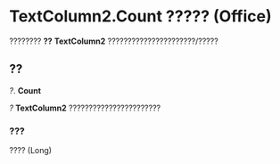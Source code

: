 
# TextColumn2.Count ????? (Office)

???????? **??** **TextColumn2** ??????????????????????/?????


## ??

 _?_. **Count**

 _?_ **TextColumn2** ???????????????????????


### ???

???? (Long)

